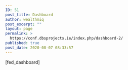 ```yaml
---
ID: 51
post_title: Dashboard
author: wealthmiq
post_excerpt: ""
layout: page
permalink: >
  https://conf.dbsprojects.ie/index.php/dashboard-2/
published: true
post_date: 2020-08-07 08:33:57
---
```

<!-- wp:themeisle-blocks/advanced-columns {"id":"wp-block-themeisle-blocks-advanced-columns-1a2a3e08","columns":1,"layout":"equal"} -->
<div class="wp-block-themeisle-blocks-advanced-columns has-1-columns has-desktop-equal-layout has-tablet-equal-layout has-mobile-equal-layout has-default-gap has-vertical-unset" id="wp-block-themeisle-blocks-advanced-columns-1a2a3e08"><div class="wp-block-themeisle-blocks-advanced-columns-overlay"></div><div class="innerblocks-wrap"><!-- wp:themeisle-blocks/advanced-column {"id":"wp-block-themeisle-blocks-advanced-column-bb6b0e7a","columnWidth":"100"} -->
<div class="wp-block-themeisle-blocks-advanced-column" id="wp-block-themeisle-blocks-advanced-column-bb6b0e7a"><!-- wp:paragraph -->
<p>[fed_dashboard]</p>
<!-- /wp:paragraph --></div>
<!-- /wp:themeisle-blocks/advanced-column --></div></div>
<!-- /wp:themeisle-blocks/advanced-columns -->

<!-- wp:paragraph -->
<p></p>
<!-- /wp:paragraph -->